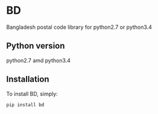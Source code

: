 BD
==

Bangladesh postal code library for python2.7 or python3.4


## Python version

python2.7 amd python3.4

## Installation

To install BD, simply:

```
pip install bd
```
